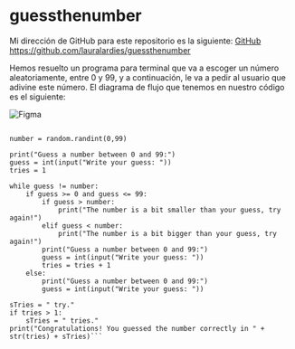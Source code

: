 # guessthenumber

Mi dirección de GitHub para este repositorio es la siguiente: [GitHub](https://github.com/lauralardies/guessthenumber)
https://github.com/lauralardies/guessthenumber

Hemos resuelto un programa para terminal que va a escoger un número aleatoriamente, entre 0 y 99, y a continuación, le va a pedir al usuario que adivine este número.
El diagrama de flujo que tenemos en nuestro código es el siguiente:

![Figma](/lauralardies/guessthenumber/guessthenumber.jpg)

```import random

number = random.randint(0,99)

print("Guess a number between 0 and 99:")
guess = int(input("Write your guess: "))
tries = 1

while guess != number:
    if guess >= 0 and guess <= 99:
        if guess > number: 
            print("The number is a bit smaller than your guess, try again!")
        elif guess < number:
            print("The number is a bit bigger than your guess, try again!")
        print("Guess a number between 0 and 99:")
        guess = int(input("Write your guess: "))
        tries = tries + 1
    else:
        print("Guess a number between 0 and 99:")
        guess = int(input("Write your guess: "))

sTries = " try."
if tries > 1:
    sTries = " tries."
print("Congratulations! You guessed the number correctly in " + str(tries) + sTries)```
